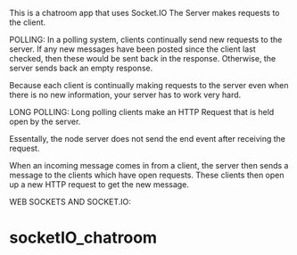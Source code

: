 This is a chatroom app that uses Socket.IO
  The Server makes requests to the client.

POLLING:
  In a polling system, clients continually send new requests
  to the server. If any new messages have been posted since the
  client last checked, then these would be sent back in the response.
  Otherwise, the server sends back an empty response.
  
  Because each client is continually making requests to the server even 
  when there is no new information, your server has to work very hard. 

LONG POLLING:
  Long polling clients make an HTTP Request that is held open by the server.
  
  Essentally, the node server does not send the end event after receiving the request.
  
  When an incoming message comes in from a client, the server then sends a message to the clients which have open requests.
  These clients then open up a new HTTP request to get the new message.

WEB SOCKETS AND SOCKET.IO:
# socketIO_chatroom
